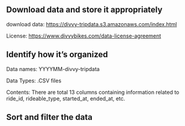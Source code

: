 
## Download data and store it appropriately

download data:
https://divvy-tripdata.s3.amazonaws.com/index.html

License:
https://www.divvybikes.com/data-license-agreement


## Identify how it’s organized

Data names: YYYYMM-divvy-tripdata

Data Types: .CSV files

Contents: There are total 13 columns containing information related to ride_id, rideable_type, started_at, ended_at, etc.

## Sort and filter the data
